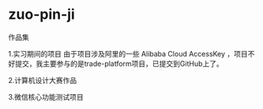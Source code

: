 # zuo-pin-ji
作品集

1.实习期间的项目 由于项目涉及阿里的一些 Alibaba Cloud AccessKey ，项目不好提交，我主要参与的是trade-platform项目，已提交到GitHub上了。

2.计算机设计大赛作品

3.微信核心功能测试项目
